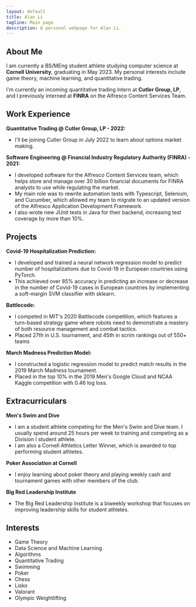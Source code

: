```yaml
---
layout: default
title: Alan Li
tagline: Main page
description: A personal webpage for Alan Li.
---
```


## About Me
I am currently a BS/MEng student athlete studying computer science at **Cornell University**, graduating in May 2023. My personal interests include game theory, machine learning, and quantitative trading.

I'm currently an incoming quantitative trading intern at **Cutler Group, LP**, and I previously interned at **FINRA** on the Alfresco Content Services Team.

## Work Experience
**Quantitative Trading @ Cutler Group, LP - 2022:**
- I'll be joining Cutler Group in July 2022 to learn about options market making.

**Software Engineering @ Financial Industry Regulatory Authority (FINRA) - 2021:**
- I developed software for the Alfresco Content Services team, which helps store and manage over 30 billion financial documents for FINRA analysts to use while regulating the market.
- My main role was to rewrite automation tests with Typescript, Selenium, and Cucumber, which allowed my team to migrate to an updated version of the Alfresco Application Development Framework.
- I also wrote new JUnit tests in Java for their backend, increasing test coverage by more than 10%.

## Projects
**Covid-19 Hospitalization Prediction:**
- I developed and trained a neural network regression model to predict number of hospitalizations due to Covid-19 in European countries using PyTorch.
- This achieved over 85% accuracy in predicting an increase or decrease in the number of Covid-19 cases in European countries by implementing a soft-margin SVM classifier with sklearn.

**Battlecode:**
- I competed in MIT's 2020 Battlecode competition, which features a turn-based strategy game where robots need to demonstrate a mastery of both resource management and combat tactics.
- Placed 27th in U.S. tournament, and 45th in scrim rankings out of 550+ teams

**March Madness Prediction Model:**
- I constructed a logistic regression model to predict match results in the 2019 March Madness tournament.
- Placed in the top 10% in the 2019 Men's Google Cloud and NCAA Kaggle competition with 0.46 log loss.

## Extracurriculars
**Men's Swim and Dive**
- I am a student athlete competing for the Men's Swim and Dive team. I usually spend around 25 hours per week to training and competing as a Division I student athlete.
- I am also a Cornell Athletics Letter Winner, which is awarded to top performing student athletes.

**Poker Association at Cornell**
- I enjoy learning about poker theory and playing weekly cash and tournament games with other members of the club.

**Big Red Leadership Institute**
- The Big Red Leadership Institute is a biweekly workshop that focuses on improving leadership skills for student athletes.

## Interests
- Game Theory
- Data Science and Machine Learning
- Algorithms
- Quantitative Trading
- Swimming
- Poker
- Chess
- Lisko
- Valorant
- Olympic Weightlifting
